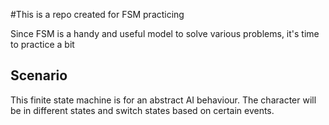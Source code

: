 #This is a repo created for FSM practicing

Since FSM is a handy and useful model to solve various problems, it's time to practice a bit

## Scenario
This finite state machine is for an abstract AI behaviour. The character will be in different states and switch states based on certain events.
